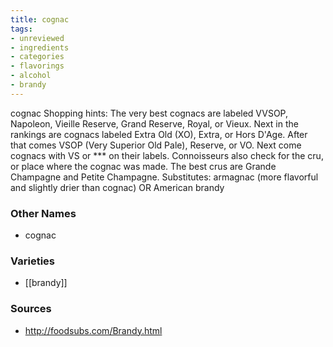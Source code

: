 ```yaml
---
title: cognac
tags:
- unreviewed
- ingredients
- categories
- flavorings
- alcohol
- brandy
---
```

cognac Shopping hints: The very best cognacs are labeled VVSOP, Napoleon, Vieille Reserve, Grand Reserve, Royal, or Vieux. Next in the rankings are cognacs labeled Extra Old (XO), Extra, or Hors D'Age. After that comes VSOP (Very Superior Old Pale), Reserve, or VO. Next come cognacs with VS or *** on their labels. Connoisseurs also check for the cru, or place where the cognac was made. The best crus are Grande Champagne and Petite Champagne. Substitutes: armagnac (more flavorful and slightly drier than cognac) OR American brandy

### Other Names

* cognac

### Varieties

* [[brandy]]

### Sources
* http://foodsubs.com/Brandy.html
